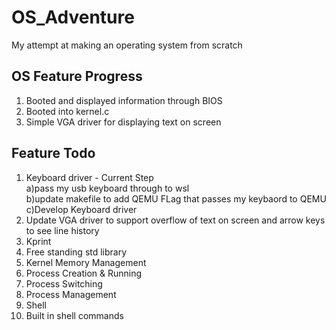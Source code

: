 # OS_Adventure
My attempt at making an operating system from scratch  
  
OS Feature Progress  
--------------------
1. Booted and displayed information through BIOS
2. Booted into kernel.c 
3. Simple VGA driver for displaying text on screen

Feature Todo  
-------------------
1. Keyboard driver - Current Step  
    a)pass my usb keyboard through to wsl  
    b)update makefile to add QEMU FLag that passes my keybaord to QEMU  
    c)Develop Keyboard driver  
2. Update VGA driver to support overflow of text on screen and arrow keys to see line history
3. Kprint  
4. Free standing std library  
5. Kernel Memory Management  
6. Process Creation & Running  
7. Process Switching  
8. Process Management  
9. Shell  
10. Built in shell commands  
